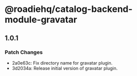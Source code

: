 # @roadiehq/catalog-backend-module-gravatar

## 1.0.1

### Patch Changes

- 2a0e63c: Fix directory name for gravatar plugin.
- 3d2034a: Release initial version of gravatar plugin.
